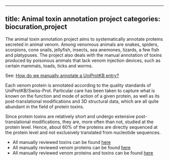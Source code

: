 
---
title: Animal toxin annotation project
categories: biocuration,project
---

The animal toxin annotation project aims to systematically annotate proteins secreted in animal venom. Among venomous animals are snakes, spiders, scorpions, cone snails, jellyfish, insects, sea anemones, lizards, a few fish and platypuses. The project also deals with the manual annotation of toxins produced by poisonous animals that lack venom injection devices, such as certain mammals, toads, ticks and worms.

See: [How do we manually annotate a UniProtKB entry?](http://www.uniprot.org/faq/45)

Each venom protein is annotated according to the quality standards of UniProtKB/Swiss-Prot. Particular care has been taken to capture what is known on the function and mode of action of a given protein, as well as its post-translational modifications and 3D structural data, which are all quite abundant in the field of protein toxins.

Since protein toxins are relatively short and undergo extensive post-translational modifications, they are, more often than not, studied at the protein level. Hence, about 60% of the proteins are directly sequenced at the protein level and not exclusively translated from nucleotide sequences.

*   All manually reviewed toxins can be found [here](http://www.uniprot.org/uniprot/?query=taxonomy%3Ametazoa+AND+keyword%3Atoxin+AND+reviewed%3Ayes)
*   All manually reviewed venom proteins can be found [here](http://www.uniprot.org/uniprot/?query=taxonomy%3A%22Metazoa+%5B33208%5D%22+annotation%3A%28type%3A%22tissue+specificity%22+venom%29+reviewed%3Ayes)
*   All manually reviewed venom proteins and toxins can be found [here](http://www.uniprot.org/uniprot/?query=taxonomy%3A%22Metazoa+[33208]%22+and+(keyword%3Atoxin+OR+annotation%3A(type%3A%22tissue+specificity%22+venom))+AND+reviewed%3Ayes)
        